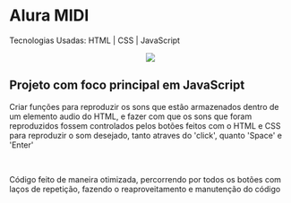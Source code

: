 <h1>Alura MIDI</h1>
<p>Tecnologias Usadas: HTML | CSS | JavaScript </p>

<div align="center">
<img src="https://user-images.githubusercontent.com/104658429/223202388-f31e5f44-af0d-4a3c-8eb6-dfbe192180ec.png">
</div>

<h2>Projeto com foco principal em JavaScript</h2>
<p>Criar funções para reproduzir os sons que estão armazenados dentro de um elemento audio do HTML, e fazer com que os sons que foram reproduzidos fossem controlados pelos botões feitos com o HTML e CSS para reproduzir o som desejado, tanto atraves do 'click', quanto 'Space' e 'Enter'</p>
<br>
<p>Código feito de maneira otimizada, percorrendo por todos os botões com laços de repetição, fazendo o reaproveitamento e manutenção do código</p>
